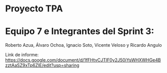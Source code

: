 # Proyecto TPA 
# Equipo 7 e Integrantes del Sprint 3:
  Roberto Azua,
  Álvaro Ochoa,
  Ignacio Soto,
  Vicente Veloso y
  Ricardo Angulo

  Link de informe: https://docs.google.com/document/d/1fFHtvCJTlF0y2J50iYsWHXWHGe4BzztAaSZ9xTp6ZIE/edit?usp=sharing
